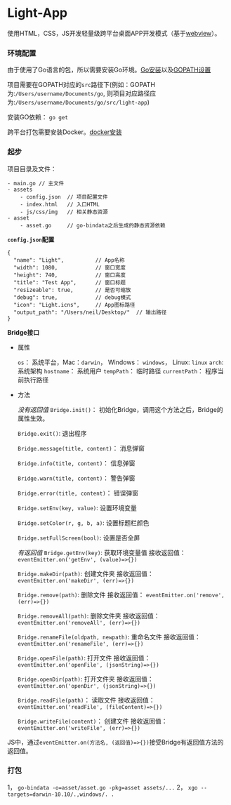 # Light-App

使用HTML，CSS，JS开发轻量级跨平台桌面APP开发模式（基于[webview](https://github.com/zserge/webview)）。


### 环境配置

由于使用了Go语言的包，所以需要安装Go环境。[Go安装](https://github.com/astaxie/build-web-application-with-golang/blob/master/zh/01.1.md)以及[GOPATH设置](https://github.com/astaxie/build-web-application-with-golang/blob/master/zh/01.2.md)

项目需要在GOPATH对应的`src`路径下(例如：GOPATH为:`/Users/username/Documents/go`, 则项目对应路径应为:`/Users/username/Documents/go/src/light-app`)


安装GO依赖： `go get`

跨平台打包需要安装Docker。[docker安装](https://www.docker.com/products/docker-desktop)

### 起步

项目目录及文件：

```
- main.go // 主文件
- assets
    - config.json  // 项目配置文件
    - index.html   // 入口HTML
    - js/css/img   // 相关静态资源
- asset
    - asset.go     // go-bindata之后生成的静态资源依赖    
```

**`config.json`配置**

```
{
  "name": "Light",          // App名称
  "width": 1080,            // 窗口宽度
  "height": 740,            // 窗口高度
  "title": "Test App",      // 窗口标题
  "resizeable": true,       // 是否可缩放
  "debug": true,            // debug模式
  "icon": "Light.icns",     // App图标路径
  "output_path": "/Users/neil/Desktop/"  // 输出路径
}
```

**Bridge接口**

- 属性
    
    `os`： 系统平台，Mac：`darwin`， Windows： `windows`， Linux: `linux`
    `arch`: 系统架构
    `hostname`： 系统用户
    `tempPath`： 临时路径
    `currentPath`： 程序当前执行路径

- 方法

    *没有返回值*
    `Bridge.init()`： 初始化Bridge，调用这个方法之后，Bridge的属性生效。
    
    `Bridge.exit()`:  退出程序
    
    `Bridge.message(title, content)`： 消息弹窗
    
    `Bridge.info(title, content)`： 信息弹窗
    
    `Bridge.warn(title, content)`： 警告弹窗
    
    `Bridge.error(title, content)`： 错误弹窗
    
    `Bridge.setEnv(key, value)`: 设置环境变量
    
    `Bridge.setColor(r, g, b, a)`: 设置标题栏颜色
    
    `Bridge.setFullScreen(bool)`: 设置是否全屏
    
    *有返回值*
    `Bridge.getEnv(key)`: 获取环境变量值
        接收返回值： `eventEmitter.on('getEnv', (value)=>{})`
        
    `Bridge.makeDir(path)`: 创建文件夹
        接收返回值： `eventEmitter.on('makeDir', (err)=>{})`
        
    `Bridge.remove(path)`: 删除文件
        接收返回值： `eventEmitter.on('remove', (err)=>{})`
        
    `Bridge.removeAll(path)`: 删除文件夹
        接收返回值： `eventEmitter.on('removeAll', (err)=>{})`
        
    `Bridge.renameFile(oldpath, newpath)`: 重命名文件
        接收返回值： `eventEmitter.on('renameFile', (err)=>{})`
        
    `Bridge.openFile(path)`: 打开文件
        接收返回值： `eventEmitter.on('openFile', (jsonString)=>{})`

    `Bridge.openDir(path)`: 打开文件夹
        接收返回值： `eventEmitter.on('openDir', (jsonString)=>{})` 
        
    `Bridge.readFile(path)`： 读取文件
        接收返回值： `eventEmitter.on('readFile', (fileContent)=>{})` 
        
    `Bridge.writeFile(content)`： 创建文件
        接收返回值： `eventEmitter.on('writeFile', (err)=>{})` 
    
JS中，通过`eventEmitter.on(方法名, (返回值)=>{})`接受Bridge有返回值方法的返回值。  

### 打包

1， `go-bindata -o=asset/asset.go -pkg=asset assets/...`
2， `xgo --targets=darwin-10.10/.,windows/. .`